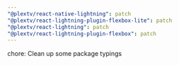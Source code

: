 ```yaml
---
"@plextv/react-native-lightning": patch
"@plextv/react-lightning-plugin-flexbox-lite": patch
"@plextv/react-lightning": patch
"@plextv/react-lightning-plugin-flexbox": patch
---
```


chore: Clean up some package typings
